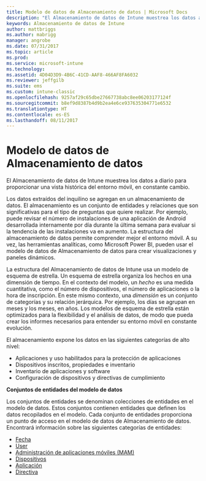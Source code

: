 ```yaml
---
title: Modelo de datos de Almacenamiento de datos | Microsoft Docs
description: "El Almacenamiento de datos de Intune muestrea los datos a diario para proporcionar una vista histórica del entorno móvil, en constante cambio."
keywords: Almacenamiento de datos de Intune
author: mattbriggs
ms.author: mabrigg
manager: angrobe
ms.date: 07/31/2017
ms.topic: article
ms.prod: 
ms.service: microsoft-intune
ms.technology: 
ms.assetid: 4D04D3D9-4B6C-41CD-AAF8-466AF8FA6032
ms.reviewer: jeffgilb
ms.suite: ems
ms.custom: intune-classic
ms.openlocfilehash: 9257af29c65dbe27667738abc8ee06203177124f
ms.sourcegitcommit: b8ef9d8387b4d9b2ea4e6ce937635304771e6532
ms.translationtype: HT
ms.contentlocale: es-ES
ms.lasthandoff: 08/11/2017
---
```

# <a name="data-warehouse-data-model"></a>Modelo de datos de Almacenamiento de datos

El Almacenamiento de datos de Intune muestrea los datos a diario para proporcionar una vista histórica del entorno móvil, en constante cambio.

Los datos extraídos del inquilino se agregan en un almacenamiento de datos. El almacenamiento es un conjunto de entidades y relaciones que son significativas para el tipo de preguntas que quiere realizar. Por ejemplo, puede revisar el número de instalaciones de una aplicación de Android desarrollada internamente por día durante la última semana para evaluar si la tendencia de las instalaciones va en aumento. La estructura del almacenamiento de datos permite comprender mejor el entorno móvil. A su vez, las herramientas analíticas, como Microsoft Power BI, pueden usar el modelo de datos de Almacenamiento de datos para crear visualizaciones y paneles dinámicos.

La estructura del Almacenamiento de datos de Intune usa un modelo de esquema de estrella. Un esquema de estrella organiza los hechos en una dimensión de tiempo. En el contexto del modelo, un *hecho* es una medida cuantitativa, como el número de dispositivos, el número de aplicaciones o la hora de inscripción. En este mismo contexto, una *dimensión* es un conjunto de categorías y su relación jerárquica. Por ejemplo, los días se agrupan en meses y los meses, en años. Los modelos de esquema de estrella están optimizados para la flexibilidad y el análisis de datos, de modo que pueda crear los informes necesarios para entender su entorno móvil en constante evolución.

El almacenamiento expone los datos en las siguientes categorías de alto nivel:
  -  Aplicaciones y uso habilitados para la protección de aplicaciones
  -  Dispositivos inscritos, propiedades e inventario
  -  Inventario de aplicaciones y software
  -  Configuración de dispositivos y directivas de cumplimiento

**Conjuntos de entidades del modelo de datos**

Los conjuntos de entidades se denominan colecciones de entidades en el modelo de datos. Estos conjuntos contienen entidades que definen los datos recopilados en el modelo. Cada conjunto de entidades proporciona un punto de acceso en el modelo de datos de Almacenamiento de datos. Encontrará información sobre las siguientes categorías de entidades:

  -  [Fecha](reports-ref-date.md)
  -  [User](reports-ref-user.md)
  -  [Administración de aplicaciones móviles (MAM)](reports-ref-mobile-app-management.md)
  -  [Dispositivos](reports-ref-devices.md)
  -  [Aplicación](reports-ref-application.md)
  -  [Directiva](reports-ref-policy.md)

<!-- ## Data Model relationships

For more information on the relationships in the data model, see [Relationships of Entities](reports-api-entity-relationships.md). -->
